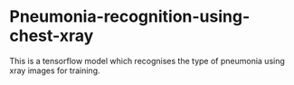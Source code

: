 # Pneumonia-recognition-using-chest-xray
This is a tensorflow model which recognises the type of pneumonia using xray images for training.

